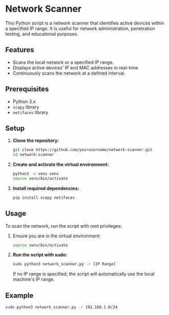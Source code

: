 # Network Scanner

This Python script is a network scanner that identifies active devices within a specified IP range. It is useful for network administration, penetration testing, and educational purposes.

## Features

- Scans the local network or a specified IP range.
- Displays active devices' IP and MAC addresses in real-time.
- Continuously scans the network at a defined interval.

## Prerequisites

- Python 3.x
- `scapy` library
- `netifaces` library

## Setup

1. **Clone the repository:**

    ```bash
    git clone https://github.com/yourusername/network-scanner.git
    cd network-scanner
    ```

2. **Create and activate the virtual environment:**

    ```bash
    python3 -m venv venv
    source venv/bin/activate
    ```

3. **Install required dependencies:**

    ```bash
    pip install scapy netifaces
    ```

## Usage

To scan the network, run the script with root privileges:

1. Ensure you are in the virtual environment:

    ```bash
    source venv/bin/activate
    ```

2. **Run the script with sudo:**

    ```bash
    sudo python3 network_scanner.py -r [IP Range]
    ```

   If no IP range is specified, the script will automatically use the local machine's IP range.

## Example

```bash
sudo python3 network_scanner.py -r 192.168.1.0/24
```
